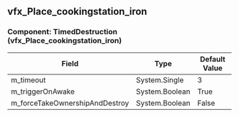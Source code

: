 ## vfx_Place_cookingstation_iron

### Component: TimedDestruction (vfx_Place_cookingstation_iron)

|Field|Type|Default Value|
|---|---|---|
|m_timeout|System.Single|3|
|m_triggerOnAwake|System.Boolean|True|
|m_forceTakeOwnershipAndDestroy|System.Boolean|False|

